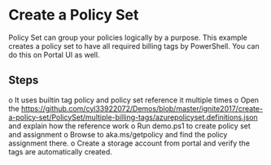 # Create a Policy Set

Policy Set can group your policies logically by a purpose. This example creates a policy set to have all required billing tags by PowerShell. You can do this on Portal UI as well. 

## Steps

o	It uses builtin tag policy and policy set reference it multiple times
o	Open the https://github.com/cyl33922072/Demos/blob/master/ignite2017/create-a-policy-set/PolicySet/multiple-billing-tags/azurepolicyset.definitions.json and explain how the reference work
o	Run demo.ps1 to create policy set and assignment
o	Browse to aka.ms/getpolicy and find the policy assignment there. 
o	Create a storage account from portal and verify the tags are automatically created. 

